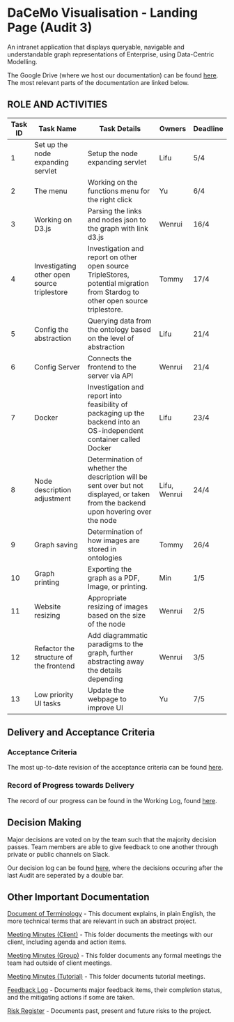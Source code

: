 # DaCeMo Visualisation - Landing Page (Audit 3)
An intranet application that displays queryable, navigable and understandable graph representations of Enterprise, using Data-Centric Modelling. 

The Google Drive (where we host our documentation) can be found [here](https://drive.google.com/drive/folders/1WjYbFm8Bo-LiOVIUo5V1L1T3OA2NqrcU?usp=sharing). The most relevant parts of the documentation are linked below.
## ROLE AND ACTIVITIES 
Task ID	|Task Name|	Task Details|Owners|	Deadline
---|---|---|---|---
1	|Set up the node expanding servlet|	Setup the node expanding servlet |	Lifu|	5/4
2	|The menu |Working on the functions menu for the right click	|Yu|	6/4
3	|Working on D3.js|	Parsing the links and nodes json to the graph with link d3.js	|Wenrui|	16/4
4	|Investigating other open source triplestore |	Investigation and report on other open source TripleStores, potential migration from Stardog to other open source triplestore.	|Tommy|	17/4
5	|Config the abstraction|	Querying data from the ontology based on the level of abstraction	|Lifu|	21/4
6	|Config Server|	Connects the frontend to the server via API	|Wenrui|	21/4
7	|Docker|	Investigation and report into feasibility of packaging up the backend into an OS-independent container called Docker	|Lifu|	23/4
8	|Node description adjustment|	Determination of whether the description will be sent over but not displayed, or taken from the backend upon hovering over the node	|Lifu, Wenrui|	24/4
9	|Graph saving| Determination of how images are stored in ontologies	|Tommy|	26/4
10	|Graph printing|Exporting the graph as a PDF, Image, or printing.	|Min| 	1/5
11	|Website resizing|	Appropriate resizing of images based on the size of the node 	|Wenrui|	2/5
12	|Refactor the structure of the frontend|	Add diagrammatic paradigms to the graph, further abstracting away the details depending 	|Wenrui|3/5
13	|Low priority UI tasks|	Update the webpage to improve UI	|Yu|	7/5

## Delivery and Acceptance Criteria
### Acceptance Criteria
The most up-to-date revision of the acceptance criteria can be found [here](https://docs.google.com/document/d/1SHdLQG55HGzwzkL80NOvoNet_rAlMJIhJWk7JNr0DqY/edit).

### Record of Progress towards Delivery
The record of our progress can be found in the Working Log, found [here](https://drive.google.com/drive/folders/1F0TVDVpqSTOunYVmz1H9TRxEegeC2uEU). 

## Decision Making
Major decisions are voted on by the team such that the majority decision passes. Team members are able to give feedback to one another through private or public channels on Slack. 

Our decision log can be found [here](https://docs.google.com/spreadsheets/d/1EneWYG5v-6rGUECUeu6oOnYsO89gEMKV7tpnSM3B5iY/edit?usp=sharing), where the decisions occuring after the last Audit are seperated by a double bar.

## Other Important Documentation
[Document of Terminology](https://docs.google.com/document/d/19JrKCgMfuFxC9UMiUddSILWQbrNAHK5QwYo9YHuVCq8/edit?usp=sharing) - This document explains, in plain English, the more technical terms that are relevant in such an abstract project. 

[Meeting Minutes (Client)](https://drive.google.com/drive/folders/1itF2R-CSuwl4ndsbM9IxND6fQgra1L-S?usp=sharing) - This folder documents the meetings with our client, including agenda and action items. 

[Meeting Minutes (Group)](https://drive.google.com/drive/folders/1_aV8nk1iTIEDQqXfpiLfJIt98wacqaNN?usp=sharing) - This folder documents any formal meetings the team had outside of client meetings.

[Meeting Minutes (Tutorial)](https://drive.google.com/drive/folders/1EVf0rtFta_mMU0YTYTKv01-1qXnByU2B?usp=sharing) - This folder documents tutorial meetings.

[Feedback Log](https://drive.google.com/drive/folders/18DwHCNWPbn7vS9Wgz2ojq_kGW4YRXe8o?usp=sharing) - Documents major feedback items, their completion status, and the mitigating actions if some are taken. 

[Risk Register](https://docs.google.com/spreadsheets/d/15cjk4GX-KaRftcOXZ484HYL_66S_gcOAmfIb_lHQ5MQ/edit?usp=sharing) - Documents past, present and future risks to the project.
